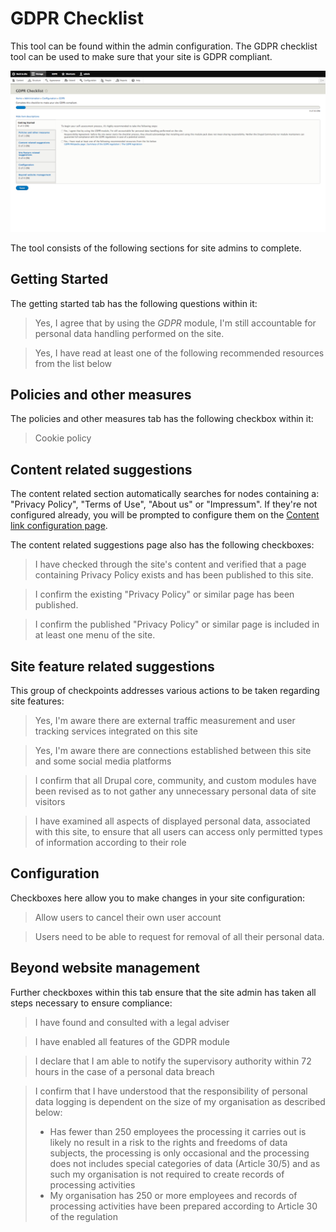 # GDPR Checklist

This tool can be found within the admin configuration. The GDPR checklist tool can be used to make sure that your site is GDPR compliant. 

![](../.gitbook/assets/gdpr-checklist.png)

The tool consists of the following sections for site admins to complete.

## Getting Started

The getting started tab has the following questions within it:

> Yes, I agree that by using the _GDPR_ module, I'm still accountable for personal data handling performed on the site.

> Yes, I have read at least one of the following recommended resources from the list below

## Policies and other measures

The policies and other measures tab has the following checkbox within it:

> Cookie policy

## Content related suggestions

The content related section automatically searches for nodes containing a: "Privacy Policy", "Terms of Use", "About us" or "Impressum". If they're not configured already, you will be prompted to configure them on the [Content link configuration page](content-links.md).

The content related suggestions page also has the following checkboxes:

> I have checked through the site's content and verified that a page containing Privacy Policy exists and has been published to this site.

> I confirm the existing "Privacy Policy" or similar page has been published.

> I confirm the published "Privacy Policy" or similar page is included in at least one menu of the site.

## Site feature related suggestions

This group of checkpoints addresses various actions to be taken regarding site features:

> Yes, I'm aware there are external traffic measurement and user tracking services integrated on this site

> Yes, I'm aware there are connections established between this site and some social media platforms

> I confirm that all Drupal core, community, and custom modules have been revised as to not gather any unnecessary personal data of site visitors

> I have examined all aspects of displayed personal data, associated with this site, to ensure that all users can access only permitted types of information according to their role

## Configuration

Checkboxes here allow you to make changes in your site configuration:

> Allow users to cancel their own user account

> Users need to be able to request for removal of all their personal data.

## Beyond website management

Further checkboxes within this tab ensure that the site admin has taken all steps necessary to ensure compliance:

> I have found and consulted with a legal adviser

> I have enabled all features of the GDPR module

> I declare that I am able to notify the supervisory authority within 72 hours in the case of a personal data breach

> I confirm that I have understood that the responsibility of personal data logging is dependent on the size of my organisation as described below:
>
> * Has fewer than 250 employees the processing it carries out is likely no result in a risk to the rights and freedoms of data subjects, the processing is only occasional and the processing does not includes special categories of data \(Article 30/5\) and as such my organisation is not required to create records of processing activities
> * My organisation has 250 or more employees and records of processing activities have been prepared according to Article 30 of the regulation​

